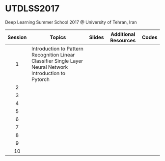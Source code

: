 # UTDLSS2017
Deep Learning Summer School 2017 @ University of Tehran, Iran

| Session | Topics                                                                                                    | Slides | Additional Resources | Codes |
|:-------:|-----------------------------------------------------------------------------------------------------------|--------|----------------------|-------|
|    1    | Introduction to Pattern Recognition Linear Classifier Single Layer Neural Network Introduction to Pytorch |        |                      |       |
|    2    |                                                                                                           |        |                      |       |
|    3    |                                                                                                           |        |                      |       |
|    4    |                                                                                                           |        |                      |       |
|    5    |                                                                                                           |        |                      |       |
|    6    |                                                                                                           |        |                      |       |
|    7    |                                                                                                           |        |                      |       |
|    8    |                                                                                                           |        |                      |       |
|    9    |                                                                                                           |        |                      |       |
|    10   |                                                                                                           |        |                      |       |
